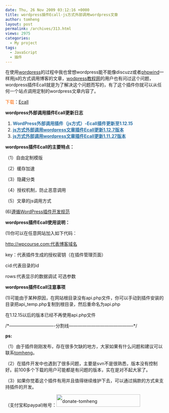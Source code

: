 ```yaml
---
date: Thu, 26 Nov 2009 03:12:16 +0000
title: wordpress插件Ecall-js方式外部调用wordpress文章
author: tomheng
layout: post
permalink: /archives/313.html
views: 2975
categories:
  - My project
tags:
  - JavaScript
  - 插件
---
```

在使用<a title="wordpress" href="http://wordpress.org" target="_blank">wordpress</a>的过程中我也曾想wordpress能不能像discuzz或者<a title="phpwind" href="http://www.phpwind.com" target="_blank">phpwind</a>一样用js的方式调用博客的文章，<a class="wpgallery" title="wordpress教程网" href="http://www.wpcourse.com" target="_blank">wodpress教程网</a>的用户也有问过这个问题，wordpress插件Ecall就是为了解决这个问题而写的，<span style="background-color: #ffffff;">有了这个插件你就可以从任何一个站点调用定制的wordpress文章内容了。</span>

<span style="color: #ff6600;">下载</span>：<a class="wpgallery" title="wordpress 插件ecall" href="http://wordpress.org/extend/plugins/ecall/" target="_blank">Ecall</a>

**wordpress外部调用插件Ecall更新日志**

  1. <a style="color: #2970a6; text-decoration: none; padding: 0px; margin: 0px;" rel="bookmark" href="http://blog.webfuns.net/archives/358.html"><strong>WordPress外部调用插件（js方式）-Ecall插件更新至1.12.15</strong></a>
  2. **<a style="color: #2970a6; text-decoration: underline; padding: 0px; margin: 0px;" title="js方式外部调用wordpress文章插件Ecall更新1.12.7版本" href="http://blog.webfuns.net/archives/341.html">js方式外部调用wordpress文章插件Ecall更新1.12.7版本</a>**
  3. **<a style="color: #2970a6; text-decoration: underline; padding: 0px; margin: 0px;" title="js方式外部调用wordpress文章插件Ecall更新1.11.27版本" href="http://blog.webfuns.net/archives/327.html">js方式外部调用wordpress文章插件Ecall更新1.11.27版本</a>**

**wordpress插件Ecall的主要特点：**

<span style="background-color: #ffffff;">（1）自由定制模版</span>

<span style="background-color: #ffffff;">（2）缓存加速</span>

<span style="background-color: #ffffff;">（3）隐藏分类</span>

<span style="background-color: #ffffff;">（4）授权机制，防止恶意调用</span>

<span style="background-color: #ffffff;">（5）文章的js调用方式</span>

(6)<a class="wp-oembed" title="WordPress插件开发建议" href="http://blog.webfuns.net/archives/392.html" target="_blank">遵循WordPress插件开发规范</a>

**wordpress插件Ecall使用说明：**

(1)你可以在任意网站加入如下代码：

<script type=&#8217;text/javascript&#8217; src=&#8221;http://wpcourse.com/api.php?key=123&cid=1&rows=2&#8243;></script>

http://wpcourse.com:代表博客域名

key：代表插件生成的授权密钥（在插件管理页面）

cid:代表目录的id

rows:代表显示的数据调试 可选参数

**wordpress插件Ecall注意事项**

(1)可能由于某种原因，在网站根目录没有api.php文件，你可以手动到插件安装的目录把api_temp.php复制到根目录，然后重命名为api.php

在1.12.15以后的版本已经不再使用api.php文件

/\*&#8212;&#8212;&#8212;&#8212;&#8212;&#8212;&#8212;&#8212;&#8212;&#8212;-分割线&#8212;&#8212;&#8212;&#8212;&#8212;&#8212;&#8212;&#8212;&#8212;&#8212;&#8212;&#8212;&#8212;&#8212;&#8211;\*/

**ps:**

（1）由于插件刚刚发布，存在很多欠缺的地方，大家如果有什么问题和建议可以联系<a title="tomheng" href="http://blog.webfuns.net/about-tomheng-profile" target="_blank">tomheng</a>。

（2）在插件开发中也遇到了很多问题，主要是svn不是很熟悉，版本没有控制好。前100多个下载的用户可能都是有问题的版本，实在是对不起大家了。

（3）如果你觉着这个插件有用并且值得继续维护下去，可以通过捐款的方式来支持插件的开发。

<p style="line-height: 39px; height: 39px;">
  （支付宝和paypal)帐号：<a rel="attachment wp-att-315" href="http://blog.webfuns.net/archives/313.html/donate-tomheng-2"><img class="size-full wp-image-315 alignnone" title="donate-tomheng" src="http://blog.webfuns.net/wp-content/uploads/2009/11/donate-tomheng1.jpg" alt="donate-tomheng" width="264" height="39" /></a>
</p>

<a rel="attachment wp-att-315" href="http://blog.webfuns.net/archives/313.html/donate-tomheng-2"> </a>

<a rel="attachment wp-att-315" href="http://blog.webfuns.net/archives/313.html/donate-tomheng-2"><span style="background-color: #ffffff;"><br /> </span></a>

<a rel="attachment wp-att-315" href="http://blog.webfuns.net/archives/313.html/donate-tomheng-2"> </a>
